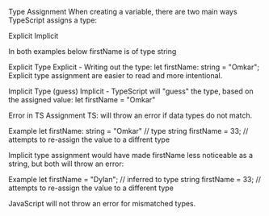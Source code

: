 Type Assignment
When creating a variable, there are two main ways TypeScript assigns a type:

Explicit
Implicit

In both examples below firstName is of type string

Explicit Type
Explicit - Writing out the type: 
let firstName: string = "Omkar";
Explicit type assignment are easier to read and more intentional.

Implicit Type (guess)
Implicit - TypeScript will "guess" the type, based on the assigned value:
let firstName = "Omkar"

Error in TS Assignment
TS: will throw an error if data types do not match.

Example
let firstName: string = "Omkar" // type string
firstName = 33; // attempts to re-assign the value to a diffrent type

Implicit type assignment would have made firstName less noticeable as a string, but both will throw an error:

Example
let firstName = "Dylan"; // inferred to type string
firstName = 33; // attempts to re-assign the value to a different type

<!-- ********************* -->
JavaScript will not throw an error for mismatched types.
<!-- ************************ -->